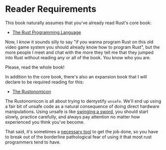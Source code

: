 # Reader Requirements

This book naturally assumes that you've already read Rust's core book:

* [The Rust Programming Language](https://doc.rust-lang.org/book/)

Now, I _know_ it sounds silly to say "if you wanna program Rust on this old
video game system you should already know how to program Rust", but the more
people I meet and chat with the more they tell me that they jumped into Rust
without reading any or all of the book. You know who you are.

Please, read the whole book!

In addition to the core book, there's also an expansion book that I will declare
to be required reading for this:

* [The Rustonomicon](https://doc.rust-lang.org/nomicon/)

The Rustonomicon is all about trying to demystify `unsafe`. We'll end up using a
fair bit of unsafe code as a natural consequence of doing direct hardware
manipulations. Using unsafe is like [swinging a
sword](https://www.zeldadungeon.net/wp-content/uploads/2013/04/tumblr_mlkpzij6T81qizbpto1_1280.gif),
you should start slowly, practice carefully, and always pay attention no matter
how experienced you think you've become.

That said, it's sometimes a [necessary
tool](https://www.youtube.com/watch?v=rTo2u13lVcQ) to get the job done, so you
have to break out of the borderline pathological fear of using it that most rust
programmers tend to have.

